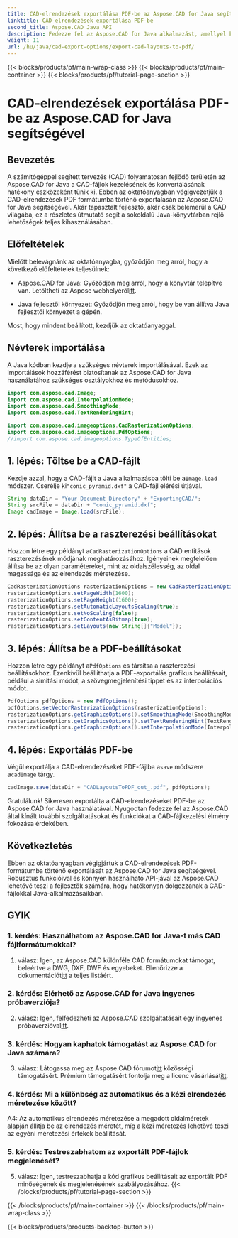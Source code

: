 ```yaml
---
title: CAD-elrendezések exportálása PDF-be az Aspose.CAD for Java segítségével
linktitle: CAD-elrendezések exportálása PDF-be
second_title: Aspose.CAD Java API
description: Fedezze fel az Aspose.CAD for Java alkalmazást, amellyel könnyedén exportálhatja a CAD-elrendezéseket PDF-be. Hatékony, megbízható és fejlesztőbarát.
weight: 11
url: /hu/java/cad-export-options/export-cad-layouts-to-pdf/
---
```


{{< blocks/products/pf/main-wrap-class >}}
{{< blocks/products/pf/main-container >}}
{{< blocks/products/pf/tutorial-page-section >}}

# CAD-elrendezések exportálása PDF-be az Aspose.CAD for Java segítségével

## Bevezetés

A számítógéppel segített tervezés (CAD) folyamatosan fejlődő területén az Aspose.CAD for Java a CAD-fájlok kezelésének és konvertálásának hatékony eszközeként tűnik ki. Ebben az oktatóanyagban végigvezetjük a CAD-elrendezések PDF formátumba történő exportálásán az Aspose.CAD for Java segítségével. Akár tapasztalt fejlesztő, akár csak belemerül a CAD világába, ez a részletes útmutató segít a sokoldalú Java-könyvtárban rejlő lehetőségek teljes kihasználásában.

## Előfeltételek

Mielőtt belevágnánk az oktatóanyagba, győződjön meg arról, hogy a következő előfeltételek teljesülnek:

-  Aspose.CAD for Java: Győződjön meg arról, hogy a könyvtár telepítve van. Letöltheti az Aspose webhelyéről[itt](https://releases.aspose.com/cad/java/).

- Java fejlesztői környezet: Győződjön meg arról, hogy be van állítva Java fejlesztői környezet a gépén.

Most, hogy mindent beállított, kezdjük az oktatóanyaggal.

## Névterek importálása

A Java kódban kezdje a szükséges névterek importálásával. Ezek az importálások hozzáférést biztosítanak az Aspose.CAD for Java használatához szükséges osztályokhoz és metódusokhoz.

```java
import com.aspose.cad.Image;
import com.aspose.cad.InterpolationMode;
import com.aspose.cad.SmoothingMode;
import com.aspose.cad.TextRenderingHint;

import com.aspose.cad.imageoptions.CadRasterizationOptions;
import com.aspose.cad.imageoptions.PdfOptions;
//import com.aspose.cad.imageoptions.TypeOfEntities;
```

## 1. lépés: Töltse be a CAD-fájlt

 Kezdje azzal, hogy a CAD-fájlt a Java alkalmazásba tölti be a`Image.load` módszer. Cserélje ki`"conic_pyramid.dxf"` a CAD-fájl elérési útjával.

```java
String dataDir = "Your Document Directory" + "ExportingCAD/";
String srcFile = dataDir + "conic_pyramid.dxf";
Image cadImage = Image.load(srcFile);
```

## 2. lépés: Állítsa be a raszterezési beállításokat

 Hozzon létre egy példányt a`CadRasterizationOptions` a CAD entitások raszterezésének módjának meghatározásához. Igényeinek megfelelően állítsa be az olyan paramétereket, mint az oldalszélesség, az oldal magassága és az elrendezés méretezése.

```java
CadRasterizationOptions rasterizationOptions = new CadRasterizationOptions();
rasterizationOptions.setPageWidth(1600);
rasterizationOptions.setPageHeight(1600);
rasterizationOptions.setAutomaticLayoutsScaling(true);
rasterizationOptions.setNoScaling(false);
rasterizationOptions.setContentAsBitmap(true);
rasterizationOptions.setLayouts(new String[]{"Model"});
```

## 3. lépés: Állítsa be a PDF-beállításokat

 Hozzon létre egy példányt a`PdfOptions` és társítsa a raszterezési beállításokhoz. Ezenkívül beállíthatja a PDF-exportálás grafikus beállításait, például a simítási módot, a szövegmegjelenítési tippet és az interpolációs módot.

```java
PdfOptions pdfOptions = new PdfOptions();
pdfOptions.setVectorRasterizationOptions(rasterizationOptions);
rasterizationOptions.getGraphicsOptions().setSmoothingMode(SmoothingMode.HighQuality);
rasterizationOptions.getGraphicsOptions().setTextRenderingHint(TextRenderingHint.AntiAliasGridFit);
rasterizationOptions.getGraphicsOptions().setInterpolationMode(InterpolationMode.HighQualityBicubic);
```

## 4. lépés: Exportálás PDF-be

 Végül exportálja a CAD-elrendezéseket PDF-fájlba a`save` módszere a`cadImage` tárgy.

```java
cadImage.save(dataDir + "CADLayoutsToPDF_out_.pdf", pdfOptions);
```

Gratulálunk! Sikeresen exportálta a CAD-elrendezéseket PDF-be az Aspose.CAD for Java használatával. Nyugodtan fedezze fel az Aspose.CAD által kínált további szolgáltatásokat és funkciókat a CAD-fájlkezelési élmény fokozása érdekében.

## Következtetés

Ebben az oktatóanyagban végigjártuk a CAD-elrendezések PDF-formátumba történő exportálását az Aspose.CAD for Java segítségével. Robusztus funkcióival és könnyen használható API-jával az Aspose.CAD lehetővé teszi a fejlesztők számára, hogy hatékonyan dolgozzanak a CAD-fájlokkal Java-alkalmazásaikban.

## GYIK

### 1. kérdés: Használhatom az Aspose.CAD for Java-t más CAD fájlformátumokkal?

 1. válasz: Igen, az Aspose.CAD különféle CAD formátumokat támogat, beleértve a DWG, DXF, DWF és egyebeket. Ellenőrizze a dokumentációt[itt](https://reference.aspose.com/cad/java/) a teljes listáért.

### 2. kérdés: Elérhető az Aspose.CAD for Java ingyenes próbaverziója?

 2. válasz: Igen, felfedezheti az Aspose.CAD szolgáltatásait egy ingyenes próbaverzióval[itt](https://releases.aspose.com/).

### 3. kérdés: Hogyan kaphatok támogatást az Aspose.CAD for Java számára?

 3. válasz: Látogassa meg az Aspose.CAD fórumot[itt](https://forum.aspose.com/c/cad/19) közösségi támogatásért. Prémium támogatásért fontolja meg a licenc vásárlását[itt](https://purchase.aspose.com/buy).

### 4. kérdés: Mi a különbség az automatikus és a kézi elrendezés méretezése között?

A4: Az automatikus elrendezés méretezése a megadott oldalméretek alapján állítja be az elrendezés méretét, míg a kézi méretezés lehetővé teszi az egyéni méretezési értékek beállítását.

### 5. kérdés: Testreszabhatom az exportált PDF-fájlok megjelenését?

5. válasz: Igen, testreszabhatja a kód grafikus beállításait az exportált PDF minőségének és megjelenésének szabályozásához.
{{< /blocks/products/pf/tutorial-page-section >}}

{{< /blocks/products/pf/main-container >}}
{{< /blocks/products/pf/main-wrap-class >}}

{{< blocks/products/products-backtop-button >}}
